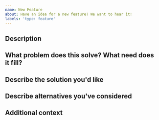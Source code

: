 ```yaml
---
name: New Feature
about: Have an idea for a new feature? We want to hear it!
labels: 'type: feature'
---
```


## Description
<!-- Propose something that does not yet exist. -->



## What problem does this solve? What need does it fill?
<!-- A clear and concise description of what the problem/need is. For example: "I'm frustrated when I lose work due to a lack of auto-save." -->



## Describe the solution you'd like
<!-- A clear and concise description of what you want to happen. -->



## Describe alternatives you've considered
<!-- A clear and concise description of any alternative solutions or features you've considered. -->



## Additional context
<!-- Add any other context, logs, or screenshots about the feature request here. -->


